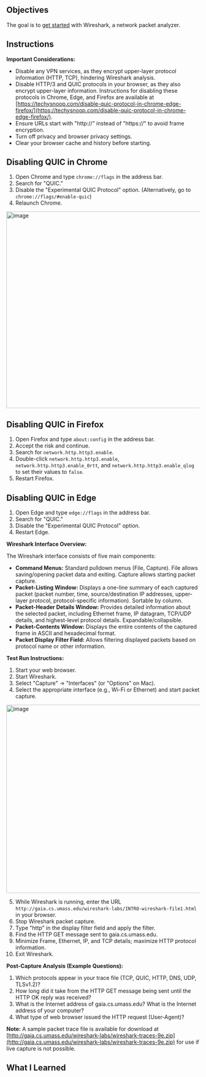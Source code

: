 ## Objectives

The goal is to [get started](https://www-net.cs.umass.edu/wireshark-labs/Wireshark_Intro_v9.0.pdf) with Wireshark, a network packet analyzer.

## Instructions

**Important Considerations:**

*   Disable any VPN services, as they encrypt upper-layer protocol information (HTTP, TCP), hindering Wireshark analysis.
*   Disable HTTP/3 and QUIC protocols in your browser, as they also encrypt upper-layer information. Instructions for disabling these protocols in Chrome, Edge, and Firefox are available at [https://techysnoop.com/disable-quic-protocol-in-chrome-edge-firefox/](https://techysnoop.com/disable-quic-protocol-in-chrome-edge-firefox/).
*   Ensure URLs start with "http://" instead of "https://" to avoid frame encryption.
*   Turn off privacy and browser privacy settings.
*   Clear your browser cache and history before starting.

## Disabling QUIC in Chrome

1.  Open Chrome and type `chrome://flags` in the address bar.
2.  Search for "QUIC."
3.  Disable the "Experimental QUIC Protocol" option. (Alternatively, go to `chrome://flags/#enable-quic`)
4.  Relaunch Chrome.

<img width="857" height="512" alt="image" src="https://github.com/user-attachments/assets/d1949f9d-e4d5-4a10-a1f8-21d5f0abe15d" />

## Disabling QUIC in Firefox

1.  Open Firefox and type `about:config` in the address bar.
2.  Accept the risk and continue.
3.  Search for `network.http.http3.enable`.
4.  Double-click `network.http.http3.enable`, `network.http.http3.enable_0rtt`, and `network.http.http3.enable_qlog` to set their values to `false`.
5.  Restart Firefox.

## Disabling QUIC in Edge

1.  Open Edge and type `edge://flags` in the address bar.
2.  Search for "QUIC."
3.  Disable the "Experimental QUIC Protocol" option.
4.  Restart Edge.

**Wireshark Interface Overview:**

The Wireshark interface consists of five main components:

*   **Command Menus:** Standard pulldown menus (File, Capture). File allows saving/opening packet data and exiting. Capture allows starting packet capture.
*   **Packet-Listing Window:** Displays a one-line summary of each captured packet (packet number, time, source/destination IP addresses, upper-layer protocol, protocol-specific information). Sortable by column.
*   **Packet-Header Details Window:** Provides detailed information about the selected packet, including Ethernet frame, IP datagram, TCP/UDP details, and highest-level protocol details. Expandable/collapsible.
*   **Packet-Contents Window:** Displays the entire contents of the captured frame in ASCII and hexadecimal format.
*   **Packet Display Filter Field:** Allows filtering displayed packets based on protocol name or other information.

**Test Run Instructions:**

1.  Start your web browser.
2.  Start Wireshark.
3.  Select "Capture" -> "Interfaces" (or "Options" on Mac).
4.  Select the appropriate interface (e.g., Wi-Fi or Ethernet) and start packet capture.

<img width="770" height="490" alt="image" src="https://github.com/user-attachments/assets/e99e87e7-f120-4dab-be83-8ff77f53e32b" />

5.  While Wireshark is running, enter the URL `http://gaia.cs.umass.edu/wireshark-labs/INTRO-wireshark-file1.html` in your browser.
6.  Stop Wireshark packet capture.
7.  Type "http" in the display filter field and apply the filter.
8.  Find the HTTP GET message sent to gaia.cs.umass.edu.
9.  Minimize Frame, Ethernet, IP, and TCP details; maximize HTTP protocol information.
10. Exit Wireshark.




**Post-Capture Analysis (Example Questions):**

1.  Which protocols appear in your trace file (TCP, QUIC, HTTP, DNS, UDP, TLSv1.2)?
2.  How long did it take from the HTTP GET message being sent until the HTTP OK reply was received?
3.  What is the Internet address of gaia.cs.umass.edu? What is the Internet address of your computer?
4.  What type of web browser issued the HTTP request (User-Agent)?

**Note:** A sample packet trace file is available for download at [http://gaia.cs.umass.edu/wireshark-labs/wireshark-traces-9e.zip](http://gaia.cs.umass.edu/wireshark-labs/wireshark-traces-9e.zip) for use if live capture is not possible.

## What I Learned
